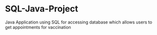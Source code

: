 # SQL-Java-Project
Java Application using SQL for accessing database which allows users to get appointments for vaccination
